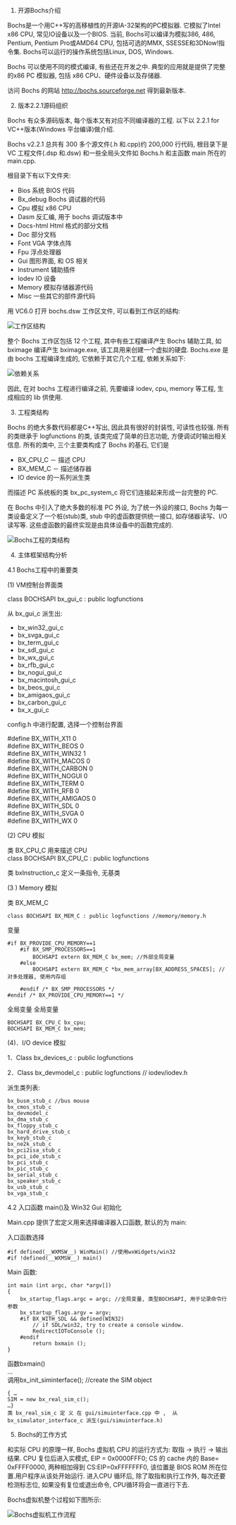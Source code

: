 1. 开源Bochs介绍

Bochs是一个用C++写的高移植性的开源IA-32架构的PC模拟器. 它模拟了Intel x86 CPU, 常见IO设备以及一个BIOS. 当前,  Bochs可以编译为模拟386, 486, Pentium, Pentium Pro或AMD64 CPU, 包括可选的MMX, SSESSE和3DNow!指令集. Bochs可以运行的操作系统包括Linux, DOS, Windows. 

Bochs 可以使用不同的模式编译, 有些还在开发之中. 典型的应用就是提供了完整的x86 PC 模拟器, 包括 x86 CPU、硬件设备以及存储器. 

访问 Bochs 的网站 http://bochs.sourceforge.net 得到最新版本. 

2. 版本2.2.1源码组织
 
Bochs 有众多源码版本, 每个版本又有对应不同编译器的工程. 以下以 2.2.1 for VC++版本(Windows 平台编译)做介绍. 

Bochs v2.2.1 总共有 300 多个源文件(.h 和.cpp)约 200,000 行代码, 根目录下是 VC 工程文件(.dsp 和.dsw) 和一些全局头文件如 Bochs.h 和主函数 main 所在的 main.cpp. 

根目录下有以下文件夹: 

- Bios  系统 BIOS 代码
- Bx_debug  Bochs 调试器的代码
- Cpu  模拟 x86 CPU
- Dasm  反汇编, 用于 bochs 调试版本中
- Docs-html  Html 格式的部分文档
- Doc  部分文档
- Font  VGA 字体点阵
- Fpu  浮点处理器
- Gui  图形界面, 和 OS 相关
- Instrument  辅助插件
- Iodev  IO 设备
- Memory  模拟存储器源代码
- Misc  一些其它的部件源代码

用 VC6.0 打开 bochs.dsw 工作区文件, 可以看到工作区的结构: 

![工作区结构](images/7.png)

整个 Bochs 工作区包括 12 个工程, 其中有些工程编译产生 Bochs 辅助工具, 如 bximage 编译产生 bximage.exe, 该工具用来创建一个虚拟的硬盘. Bochs.exe 是由 bochs 工程编译生成的, 它依赖于其它几个工程, 依赖关系如下: 

![依赖关系](images/8.png)

因此, 在对 bochs 工程进行编译之前, 先要编译 iodev, cpu, memory 等工程, 生成相应的 lib
供使用. 

3. 工程类结构

Bochs 的绝大多数代码都是C++写出, 因此具有很好的封装性, 可读性也较强. 所有的类继承于 logfunctions 的类, 该类完成了简单的日志功能, 方便调试时输出相关信息. 所有的类中, 三个主要类构成了 Bochs 的基石, 它们是

- BX_CPU_C － 描述 CPU
- BX_MEM_C － 描述储存器
- IO device 的一系列派生类
 
而描述 PC 系统板的类 bx_pc_system_c 将它们连接起来形成一台完整的 PC. 

在 Bochs 中引入了绝大多数的标准 PC 外设, 为了统一外设的接口, Bochs 为每一类设备定义了一个桩(stub)类, stub 中的虚函数提供统一接口, 如存储器读写、I/O 读写等. 这些虚函数的最终实现是由具体设备中的函数完成的. 

![Bochs工程的类结构](images/9.png)

4. 主体框架结构分析

4.1 Bochs工程中的重要类

(1) VM控制台界面类

class BOCHSAPI bx_gui_c : public logfunctions

从 bx_gui_c 派生出: 

-  bx_win32_gui_c
-  bx_svga_gui_c
-  bx_term_gui_c
-  bx_sdl_gui_c
-  bx_wx_gui_c
-  bx_rfb_gui_c
-  bx_nogui_gui_c
-  bx_macintosh_gui_c
-  bx_beos_gui_c
-  bx_amigaos_gui_c
-  bx_carbon_gui_c
-  bx_x_gui_c

config.h 中进行配置, 选择一个控制台界面

#define BX_WITH_X11 0  
#define BX_WITH_BEOS 0  
#define BX_WITH_WIN32 1  
#define BX_WITH_MACOS 0  
#define BX_WITH_CARBON 0  
#define BX_WITH_NOGUI 0  
#define BX_WITH_TERM 0  
#define BX_WITH_RFB 0  
#define BX_WITH_AMIGAOS 0  
#define BX_WITH_SDL 0  
#define BX_WITH_SVGA 0  
#define BX_WITH_WX 0  


(2) CPU 模拟

类 BX_CPU_C 用来描述 CPU  
class BOCHSAPI BX_CPU_C : public logfunctions

类 bxInstruction_c 定义一条指令, 无基类

(3 ) Memory 模拟

类 BX_MEM_C  
```
class BOCHSAPI BX_MEM_C : public logfunctions //memory/memory.h  
```

变量  

```
#if BX_PROVIDE_CPU_MEMORY==1  
    #if BX_SMP_PROCESSORS==1
        BOCHSAPI extern BX_MEM_C bx_mem; //外部全局变量
    #else
        BOCHSAPI extern BX_MEM_C *bx_mem_array[BX_ADDRESS_SPACES]; //对多处理器, 使用内存组

    #endif /* BX_SMP_PROCESSORS */
#endif /* BX_PROVIDE_CPU_MEMORY==1 */
```

全局变量 全局变量
```
BOCHSAPI BX_CPU_C bx_cpu;
BOCHSAPI BX_MEM_C bx_mem;
```

(4)．I/O device 模拟

1．Class bx_devices_c : public logfunctions

2．Class bx_devmodel_c : public logfunctions // iodev/iodev.h

派生类列表: 
```
bx_busm_stub_c //bus mouse
bx_cmos_stub_c
bx_devmodel_c
bx_dma_stub_c
bx_floppy_stub_c
bx_hard_drive_stub_c
bx_keyb_stub_c
bx_ne2k_stub_c
bx_pci2isa_stub_c
bx_pci_ide_stub_c
bx_pci_stub_c
bx_pic_stub_c
bx_serial_stub_c
bx_speaker_stub_c
bx_usb_stub_c
bx_vga_stub_c
```

4.2 入口函数 main()及 Win32 Gui 初始化

Main.cpp 提供了宏定义用来选择编译器入口函数, 默认的为 main: 

入口函数选择 

```
#if defined(__WXMSW__) WinMain() //使用wxWidgets/win32
#if !defined(__WXMSW__) main()
```

Main 函数: 

```
int main (int argc, char *argv[])
{
    bx_startup_flags.argc = argc; //全局变量, 类型BOCHSAPI, 用于记录命令行参数
    bx_startup_flags.argv = argv;
    #if BX_WITH_SDL && defined(WIN32)
        // if SDL/win32, try to create a console window.
        RedirectIOToConsole ();
    #endif
        return bxmain ();
}
```

函数bxmain()  
...  
调用bx_init_siminterface(); //create the SIM object

```
{ …
SIM = new bx_real_sim_c();
…}
类 bx_real_sim_c 定 义 在 gui/simuinterface.cpp 中 ,  从 bx_simulator_interface_c 派生(gui/simuinterface.h)
```

5. Bochs的工作方式
 
和实际 CPU 的原理一样, Bochs 虚拟机 CPU 的运行方式为: 取指 -> 执行 -> 输出结果. CPU 复位后进入实模式, EIP = 0x0000FFF0; CS 的 cache 内的 Base= 0xFFFF0000, 两种相加得到 CS:EIP=0xFFFFFFF0, 该位置是 BIOS ROM 所在位置.用户程序从该处开始运行. 进入CPU 循环后, 除了取指和执行工作外, 每次还要检测标志位, 如果没有复位或退出命令, CPU循环将会一直进行下去. 

Bochs虚拟机整个过程如下图所示:

![Bochs虚拟机工作流程](images/10.png)

